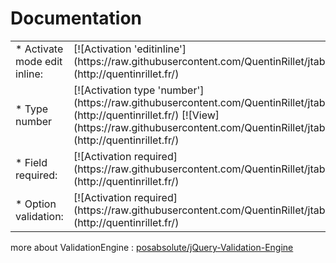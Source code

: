 Documentation
====
<table>
	<tr>
		<td>* Activate mode edit inline:</td>
		<td> [![Activation 'editinline'](https://raw.githubusercontent.com/QuentinRillet/jtable/master/doc/editinline.PNG)](http://quentinrillet.fr/) </td>
	</tr>
	<tr>
		<td>* Type number</td>
		<td>[![Activation type 'number'](https://raw.githubusercontent.com/QuentinRillet/jtable/master/doc/number.PNG)](http://quentinrillet.fr/)
		[![View](https://raw.githubusercontent.com/QuentinRillet/jtable/master/doc/number1.png)](http://quentinrillet.fr/)
		</td>
	</tr>
	<tr>
		<td>* Field required:</td>
		<td>[![Activation required](https://raw.githubusercontent.com/QuentinRillet/jtable/master/doc/required.PNG)](http://quentinrillet.fr/)</td>
	</tr>
	<tr>
		<td>* Option validation:</td>
		<td>[![Activation required](https://raw.githubusercontent.com/QuentinRillet/jtable/master/doc/inputClass.PNG)](http://quentinrillet.fr/)</td>
	</tr>
</table>

more about ValidationEngine : <a href="https://github.com/posabsolute/jQuery-Validation-Engine">posabsolute/jQuery-Validation-Engine</a>